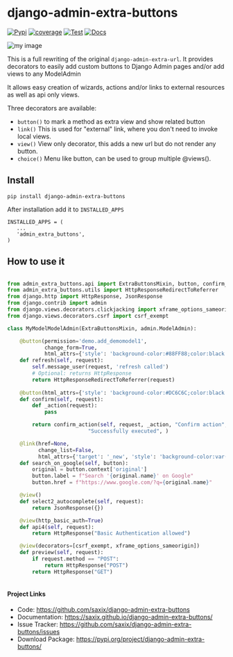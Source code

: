 django-admin-extra-buttons
==========================


[![Pypi](https://badge.fury.io/py/django-admin-extra-buttons.svg)](https://badge.fury.io/py/django-admin-extra-buttons)
[![coverage](https://codecov.io/github/saxix/django-admin-extra-buttons/coverage.svg?branch=develop)](https://codecov.io/github/saxix/django-admin-extra-buttons?branch=develop)
[![Test](https://github.com/saxix/django-admin-extra-buttons/actions/workflows/test.yml/badge.svg)](https://github.com/saxix/django-admin-extra-buttons/actions/workflows/test.yml)
[![Docs](https://github.com/saxix/django-admin-extra-buttons/actions/workflows/docs.yml/badge.svg)](https://github.com/saxix/django-admin-extra-buttons/actions/workflows/docs.yml)

![my image](https://raw.githubusercontent.com/saxix/django-admin-extra-buttons/develop/docs/images/screenshot.png)

This is a full rewriting of the original `django-admin-extra-url`. It
provides decorators to easily add custom buttons to Django Admin pages and/or add views to any ModelAdmin

It allows easy creation of wizards, actions and/or links to external resources 
as well as api only views.

Three decorators are available: 

- ``button()`` to mark a method as extra view and show related button
- ``link()`` This is used for "external" link, where you don't need to invoke local views.
- ``view()`` View only decorator, this adds a new url but do not render any button.
- ``choice()`` Menu like button, can be used to group multiple @views().


Install
-------

    pip install django-admin-extra-buttons


After installation add it to ``INSTALLED_APPS``

    INSTALLED_APPS = (
       ...
       'admin_extra_buttons',
    )

How to use it
-------------

```python

from admin_extra_buttons.api import ExtraButtonsMixin, button, confirm_action, link, view
from admin_extra_buttons.utils import HttpResponseRedirectToReferrer
from django.http import HttpResponse, JsonResponse
from django.contrib import admin
from django.views.decorators.clickjacking import xframe_options_sameorigin
from django.views.decorators.csrf import csrf_exempt

class MyModelModelAdmin(ExtraButtonsMixin, admin.ModelAdmin):

    @button(permission='demo.add_demomodel1',
            change_form=True,
            html_attrs={'style': 'background-color:#88FF88;color:black'})
    def refresh(self, request):
        self.message_user(request, 'refresh called')
        # Optional: returns HttpResponse
        return HttpResponseRedirectToReferrer(request)
    
    @button(html_attrs={'style': 'background-color:#DC6C6C;color:black'})
    def confirm(self, request):
        def _action(request):
            pass

        return confirm_action(self, request, _action, "Confirm action",
                          "Successfully executed", )

    @link(href=None, 
          change_list=False, 
          html_attrs={'target': '_new', 'style': 'background-color:var(--button-bg)'})
    def search_on_google(self, button):
        original = button.context['original']
        button.label = f"Search '{original.name}' on Google"
        button.href = f"https://www.google.com/?q={original.name}"

    @view()
    def select2_autocomplete(self, request):
        return JsonResponse({})

    @view(http_basic_auth=True)
    def api4(self, request):
        return HttpResponse("Basic Authentication allowed")

    @view(decorators=[csrf_exempt, xframe_options_sameorigin])
    def preview(self, request):
        if request.method == "POST":
            return HttpResponse("POST")
        return HttpResponse("GET")
            

```

#### Project Links


- Code: https://github.com/saxix/django-admin-extra-buttons
- Documentation: https://saxix.github.io/django-admin-extra-buttons/
- Issue Tracker: https://github.com/saxix/django-admin-extra-buttons/issues
- Download Package: https://pypi.org/project/django-admin-extra-buttons/
